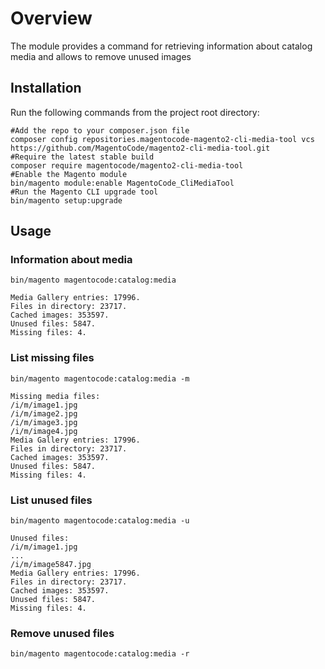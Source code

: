 # Overview

The module provides a command for retrieving information about catalog media and allows to remove unused images

## Installation

Run the following commands from the project root directory:

```
#Add the repo to your composer.json file
composer config repositories.magentocode-magento2-cli-media-tool vcs https://github.com/MagentoCode/magento2-cli-media-tool.git
#Require the latest stable build
composer require magentocode/magento2-cli-media-tool
#Enable the Magento module
bin/magento module:enable MagentoCode_CliMediaTool
#Run the Magento CLI upgrade tool
bin/magento setup:upgrade
```

## Usage

### Information about media

```
bin/magento magentocode:catalog:media

Media Gallery entries: 17996.
Files in directory: 23717.
Cached images: 353597.
Unused files: 5847.
Missing files: 4.
```

### List missing files

```
bin/magento magentocode:catalog:media -m

Missing media files:
/i/m/image1.jpg
/i/m/image2.jpg
/i/m/image3.jpg
/i/m/image4.jpg
Media Gallery entries: 17996.
Files in directory: 23717.
Cached images: 353597.
Unused files: 5847.
Missing files: 4.
```

### List unused files

```
bin/magento magentocode:catalog:media -u

Unused files:
/i/m/image1.jpg
...
/i/m/image5847.jpg
Media Gallery entries: 17996.
Files in directory: 23717.
Cached images: 353597.
Unused files: 5847.
Missing files: 4.
```

### Remove unused files

```
bin/magento magentocode:catalog:media -r
```